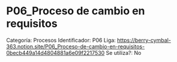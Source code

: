 # P06_Proceso de cambio en requisitos

Categoría: Procesos
Identificador: P06
Liga: https://berry-cymbal-363.notion.site/P06_Proceso-de-cambio-en-requisitos-0becb449a14d4804881a6e09f2217530
Se utiliza?: No